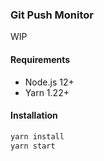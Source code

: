 ### Git Push Monitor

WIP

#### Requirements
- Node.js 12+
- Yarn 1.22+


#### Installation
```bash
yarn install
yarn start
```
